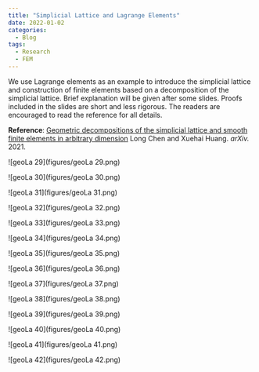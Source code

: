 ```yaml
---
title: "Simplicial Lattice and Lagrange Elements"
date: 2022-01-02
categories:
  - Blog
tags:
  - Research
  - FEM
---
```




We use Lagrange elements as an example to introduce the simplicial lattice and construction of finite elements based on a decomposition of the simplicial lattice. Brief explanation will be given after some slides. Proofs included in the slides are short and less rigorous. The readers are encouraged to read the reference for all details.

**Reference**: [Geometric decompositions of the simplicial lattice and smooth finite elements in arbitrary dimension](https://arxiv.org/abs/2111.10712) Long Chen and Xuehai Huang. *arXiv.* 2021.

![geoLa 29](figures/geoLa 29.png)

![geoLa 30](figures/geoLa 30.png)

![geoLa 31](figures/geoLa 31.png)

![geoLa 32](figures/geoLa 32.png)

![geoLa 33](figures/geoLa 33.png)

![geoLa 34](figures/geoLa 34.png)

![geoLa 35](figures/geoLa 35.png)

![geoLa 36](figures/geoLa 36.png)

![geoLa 37](figures/geoLa 37.png)

![geoLa 38](figures/geoLa 38.png)

![geoLa 39](figures/geoLa 39.png)

![geoLa 40](figures/geoLa 40.png)

![geoLa 41](figures/geoLa 41.png)

![geoLa 42](figures/geoLa 42.png)